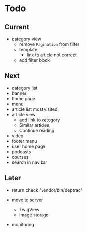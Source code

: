 # Todo

## Current

- category view
  - remove `Pagination` from filter
  - template
    - link to article not correct
  - add filter block

## Next

- category list
- banner
- home page
- menu
- article list most visited
- article view
  - add link to category
  - Similar articles
  - Continue reading
- video
- footer menu
- user home page
- podcasts
- courses
- search in nav bar

## Later

- return check "vendor/bin/deptrac"

- move to server
  - TwigView
  - Image storage

- monitoring
